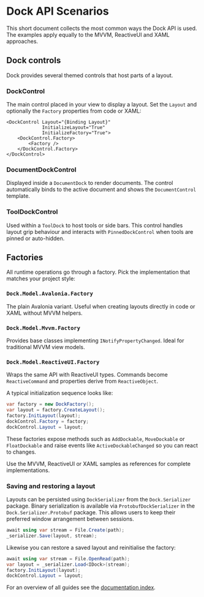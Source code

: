 # Dock API Scenarios

This short document collects the most common ways the Dock API is used.  The examples apply equally to the MVVM, ReactiveUI and XAML approaches.

## Dock controls

Dock provides several themed controls that host parts of a layout.

### DockControl

The main control placed in your view to display a layout.  Set the `Layout` and optionally the `Factory` properties from code or XAML:

```xaml
<DockControl Layout="{Binding Layout}"
             InitializeLayout="True"
             InitializeFactory="True">
    <DockControl.Factory>
        <Factory />
    </DockControl.Factory>
</DockControl>
```

### DocumentDockControl

Displayed inside a `DocumentDock` to render documents.  The control automatically binds to the active document and shows the `DocumentControl` template.

### ToolDockControl

Used within a `ToolDock` to host tools or side bars.  This control handles layout grip behaviour and interacts with `PinnedDockControl` when tools are pinned or auto-hidden.

## Factories

All runtime operations go through a factory.  Pick the implementation that matches your project style:

### `Dock.Model.Avalonia.Factory`

The plain Avalonia variant.  Useful when creating layouts directly in code or XAML without MVVM helpers.

### `Dock.Model.Mvvm.Factory`

Provides base classes implementing `INotifyPropertyChanged`.  Ideal for traditional MVVM view models.

### `Dock.Model.ReactiveUI.Factory`

Wraps the same API with ReactiveUI types.  Commands become `ReactiveCommand` and properties derive from `ReactiveObject`.

A typical initialization sequence looks like:

```csharp
var factory = new DockFactory();
var layout = factory.CreateLayout();
factory.InitLayout(layout);
dockControl.Factory = factory;
dockControl.Layout = layout;
```

These factories expose methods such as `AddDockable`, `MoveDockable` or `FloatDockable` and raise events like `ActiveDockableChanged` so you can react to changes.

Use the MVVM, ReactiveUI or XAML samples as references for complete implementations.

### Saving and restoring a layout

Layouts can be persisted using `DockSerializer` from the `Dock.Serializer` package.
Binary serialization is available via `ProtobufDockSerializer` in
the `Dock.Serializer.Protobuf` package.
This allows users to keep their preferred window arrangement between sessions.

```csharp
await using var stream = File.Create(path);
_serializer.Save(layout, stream);
```

Likewise you can restore a saved layout and reinitialise the factory:

```csharp
await using var stream = File.OpenRead(path);
var layout = _serializer.Load<IDock>(stream);
factory.InitLayout(layout);
dockControl.Layout = layout;
```

For an overview of all guides see the [documentation index](README.md).

